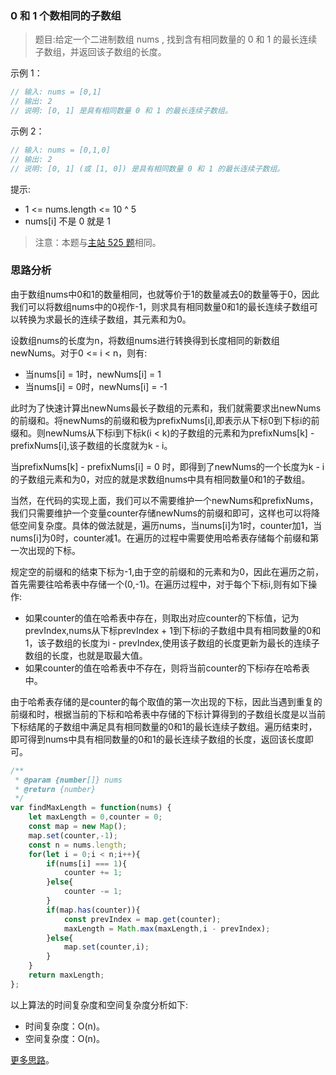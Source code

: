 ### 0 和 1 个数相同的子数组

> 题目:给定一个二进制数组 nums , 找到含有相同数量的 0 和 1 的最长连续子数组，并返回该子数组的长度。


示例 1：

```js
// 输入: nums = [0,1]
// 输出: 2
// 说明: [0, 1] 是具有相同数量 0 和 1 的最长连续子数组。
```

示例 2：

```js
// 输入: nums = [0,1,0]
// 输出: 2
// 说明: [0, 1] (或 [1, 0]) 是具有相同数量 0 和 1 的最长连续子数组。
```

提示:

* 1 <= nums.length <= 10 ^ 5
* nums[i] 不是 0 就是 1

> 注意：本题与[主站 525 题]( https://leetcode-cn.com/problems/contiguous-array/)相同。

### 思路分析

由于数组nums中0和1的数量相同，也就等价于1的数量减去0的数量等于0，因此我们可以将数组nums中的0视作-1，则求具有相同数量0和1的最长连续子数组可以转换为求最长的连续子数组，其元素和为0。

设数组nums的长度为n，将数组nums进行转换得到长度相同的新数组newNums。对于0 <= i < n，则有:

* 当nums[i] = 1时，newNums[i] = 1
* 当nums[i] = 0时，newNums[i] = -1

此时为了快速计算出newNums最长子数组的元素和，我们就需要求出newNums的前缀和。将newNums的前缀和极为prefixNums[i],即表示从下标0到下标i的前缀和。则newNums从下标i到下标k(i < k)的子数组的元素和为prefixNums[k] - prefixNums[i],该子数组的长度就为k - i。

当prefixNums[k] - prefixNums[i] = 0 时，即得到了newNums的一个长度为k - i的子数组元素和为0，对应的就是求数组nums中具有相同数量0和1的子数组。

当然，在代码的实现上面，我们可以不需要维护一个newNums和prefixNums，我们只需要维护一个变量counter存储newNums的前缀和即可，这样也可以将降低空间复杂度。具体的做法就是，遍历nums，当nums[i]为1时，counter加1，当nums[i]为0时，counter减1。在遍历的过程中需要使用哈希表存储每个前缀和第一次出现的下标。

规定空的前缀和的结束下标为-1,由于空的前缀和的元素和为0，因此在遍历之前，首先需要往哈希表中存储一个(0,-1)。在遍历过程中，对于每个下标i,则有如下操作:

* 如果counter的值在哈希表中存在，则取出对应counter的下标值，记为prevIndex,nums从下标prevIndex + 1到下标i的子数组中具有相同数量的0和1，该子数组的长度为i - prevIndex,使用该子数组的长度更新为最长的连续子数组的长度，也就是取最大值。
* 如果counter的值在哈希表中不存在，则将当前counter的下标i存在哈希表中。

由于哈希表存储的是counter的每个取值的第一次出现的下标，因此当遇到重复的前缀和时，根据当前的下标和哈希表中存储的下标计算得到的子数组长度是以当前下标结尾的子数组中满足具有相同数量的0和1的最长连续子数组。遍历结束时，即可得到nums中具有相同数量的0和1的最长连续子数组的长度，返回该长度即可。

```js
/**
 * @param {number[]} nums
 * @return {number}
 */
var findMaxLength = function(nums) {
    let maxLength = 0,counter = 0;
    const map = new Map();
    map.set(counter,-1);
    const n = nums.length;
    for(let i = 0;i < n;i++){
        if(nums[i] === 1){
            counter += 1;
        }else{
            counter -= 1;
        }
        if(map.has(counter)){
            const prevIndex = map.get(counter);
            maxLength = Math.max(maxLength,i - prevIndex);
        }else{
            map.set(counter,i);
        }
    }
    return maxLength;
};
```

以上算法的时间复杂度和空间复杂度分析如下:

* 时间复杂度：O(n)。
* 空间复杂度：O(n)。

[更多思路](https://leetcode-cn.com/problems/A1NYOS/solution/0-he-1-ge-shu-xiang-tong-de-zi-shu-zu-by-xbyt/)。
